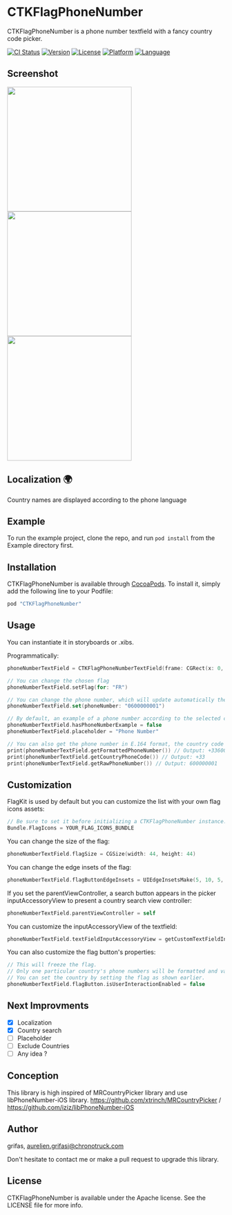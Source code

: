 # CTKFlagPhoneNumber

CTKFlagPhoneNumber is a phone number textfield with a fancy country code picker.   

[![CI Status](http://img.shields.io/travis/grifas/CTKFlagPhoneNumber.svg?style=flat)](https://travis-ci.org/chronotruck/CTKFlagPhoneNumber)
[![Version](https://img.shields.io/cocoapods/v/CTKFlagPhoneNumber.svg?style=flat)](http://cocoapods.org/pods/CTKFlagPhoneNumber)
[![License](https://img.shields.io/cocoapods/l/CTKFlagPhoneNumber.svg?style=flat)](http://cocoapods.org/pods/CTKFlagPhoneNumber)
[![Platform](https://img.shields.io/cocoapods/p/CTKFlagPhoneNumber.svg?style=flat)](http://cocoapods.org/pods/CTKFlagPhoneNumber)
[![Language](https://img.shields.io/badge/language-swift-brightgreen.svg?style=flat)](https://developer.apple.com/swift)

## Screenshot
<img src="./Screenshot/screenshot_1.PNG" width="288px"> <img src="./Screenshot/screenshot_2.PNG" width="288px"> <img src="./Screenshot/screenshot_3.PNG" width="288px">


## Localization 🌍

Country names are displayed according to the phone language

## Example

To run the example project, clone the repo, and run `pod install` from the Example directory first.

## Installation

CTKFlagPhoneNumber is available through [CocoaPods](http://cocoapods.org). To install
it, simply add the following line to your Podfile:

```ruby
pod "CTKFlagPhoneNumber"
```

## Usage

You can instantiate it in storyboards or .xibs.

Programmatically:
```swift
phoneNumberTextField = CTKFlagPhoneNumberTextField(frame: CGRect(x: 0, y: 0, width: view.bounds.width - 16, height: 50))

// You can change the chosen flag
phoneNumberTextField.setFlag(for: "FR")

// You can change the phone number, which will update automatically the flag image
phoneNumberTextField.set(phoneNumber: "0600000001")

// By default, an example of a phone number according to the selected country is displayed in the placeholder. You can use your own placeholder:
phoneNumberTextField.hasPhoneNumberExample = false
phoneNumberTextField.placeholder = "Phone Number"

// You can also get the phone number in E.164 format, the country code and the raw phone number
print(phoneNumberTextField.getFormattedPhoneNumber()) // Output: +33600000001
print(phoneNumberTextField.getCountryPhoneCode()) // Output: +33
print(phoneNumberTextField.getRawPhoneNumber()) // Output: 600000001
```

## Customization

FlagKit is used by default but you can customize the list with your own flag icons assets:
```swift
// Be sure to set it before initializing a CTKFlagPhoneNumber instance.
Bundle.FlagIcons = YOUR_FLAG_ICONS_BUNDLE
```

You can change the size of the flag:
```swift
phoneNumberTextField.flagSize = CGSize(width: 44, height: 44)
```

You can change the edge insets of the flag:
```swift
phoneNumberTextField.flagButtonEdgeInsets = UIEdgeInsetsMake(5, 10, 5, 10)
```

If you set the parentViewController,  a search button appears in the picker inputAccessoryView to present a country search view controller:
```swift
phoneNumberTextField.parentViewController = self
```

You can customize the inputAccessoryView of the textfield:
```swift
phoneNumberTextField.textFieldInputAccessoryView = getCustomTextFieldInputAccessoryView(with: items)
```

You can also customize the flag button's properties:
```swift
// This will freeze the flag.
// Only one particular country's phone numbers will be formatted and validated.
// You can set the country by setting the flag as shown earlier.
phoneNumberTextField.flagButton.isUserInteractionEnabled = false
```

## Next Improvments
- [x] Localization
- [x] Country search
- [ ] Placeholder
- [ ] Exclude Countries
- [ ] Any idea ?

## Conception
This library is high inspired of MRCountryPicker library and use libPhoneNumber-iOS library.
https://github.com/xtrinch/MRCountryPicker / https://github.com/iziz/libPhoneNumber-iOS

## Author

grifas, aurelien.grifasi@chronotruck.com

Don't hesitate to contact me or make a pull request to upgrade this library.

## License

CTKFlagPhoneNumber is available under the Apache license. See the LICENSE file for more info.
